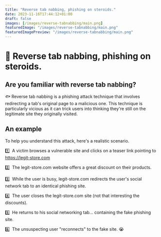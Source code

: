 ```yaml
---
title: "Reverse tab nabbing, phishing on steroids."
date: 2023-11-16T17:44:12+01:00
draft: false
images: [/images/reverse-tabnabbing/main.png]
featuredImage: "/images/reverse-tabnabbing/main.png"
featuredImagePreview: "/images/reverse-tabnabbing/main.png"
---
```


# 💉 Reverse tab nabbing, phishing on steroids.

## Are you familiar with reverse tab nabbing?

🐟 Reverse tab nabbing is a phishing attack technique that involves redirecting a tab's original page to a malicious one. This technique is particularly vicious as it can trick users into thinking they're still on the legitimate site they originally visited.

## An example

To help you understand this attack, here's a realistic scenario.

1️⃣ &nbsp;A victim browses a vulnerable site and clicks on a teaser link pointing to https://legit-store.com

2️⃣ &nbsp;The legit-store.com website offers a great discount on their products.

3️⃣ &nbsp;While the user is busy, legit-store.com redirects the user's social network tab to an identical phishing site.

4️⃣ &nbsp;The user closes the legit-store.com site (not that interesting the discounts).

5️⃣ &nbsp;He returns to his social networking tab... containing the fake phishing site.

6️⃣ &nbsp;The unsuspecting user "reconnects" to the fake site. 😭
